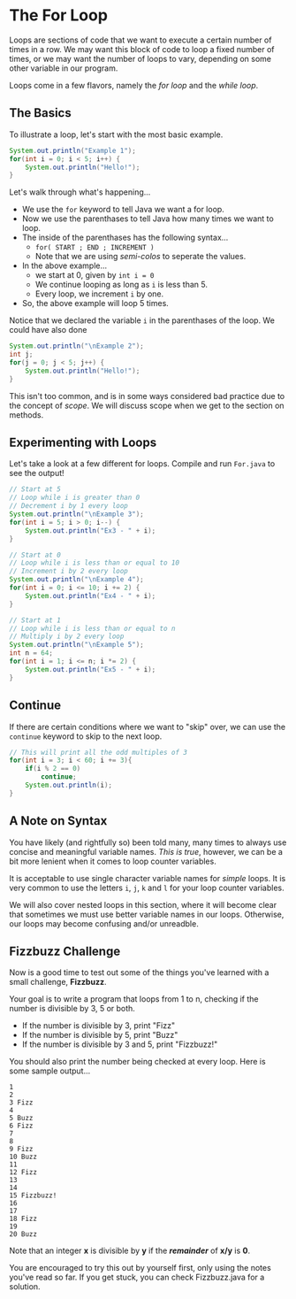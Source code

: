 # The For Loop

Loops are sections of code that we want to execute a certain number of times in a row. We may want this block of code to loop a fixed number of times, or we may want the number of loops to vary, depending on some other variable in our program.

Loops come in a few flavors, namely the *for loop* and the *while loop*.

## The Basics

To illustrate a loop, let's start with the most basic example.

```java
System.out.println("Example 1");
for(int i = 0; i < 5; i++) {
    System.out.println("Hello!");
}
```

Let's walk through what's happening...

* We use the `for` keyword to tell Java we want a for loop.
* Now we use the parenthases to tell Java how many times we want to loop.
* The inside of the parenthases has the following syntax...
  * `for( START ; END ; INCREMENT )`
  * Note that we are using *semi-colos* to seperate the values.
* In the above example...
  * we start at 0, given by `int i = 0`
  * We continue looping as long as `i` is less than 5.
  * Every loop, we increment `i` by one.
* So, the above example will loop 5 times.

Notice that we declared the variable `i` in the parenthases of the loop. We could have also done

```java
System.out.println("\nExample 2");
int j;
for(j = 0; j < 5; j++) {
    System.out.println("Hello!");
}
```

This isn't too common, and is in some ways considered bad practice due to the concept of *scope*. We will discuss scope when we get to the section on methods.

## Experimenting with Loops

Let's take a look at a few different for loops. Compile and run `For.java` to see the output!

```java
// Start at 5
// Loop while i is greater than 0
// Decrement i by 1 every loop
System.out.println("\nExample 3");
for(int i = 5; i > 0; i--) {
    System.out.println("Ex3 - " + i);
}
```

```java
// Start at 0
// Loop while i is less than or equal to 10
// Increment i by 2 every loop
System.out.println("\nExample 4");
for(int i = 0; i <= 10; i += 2) {
    System.out.println("Ex4 - " + i);
}
```

```java
// Start at 1
// Loop while i is less than or equal to n
// Multiply i by 2 every loop
System.out.println("\nExample 5");
int n = 64;
for(int i = 1; i <= n; i *= 2) {
    System.out.println("Ex5 - " + i);
}
```

## Continue

If there are certain conditions where we want to "skip" over, we can use the `continue` keyword to skip to the next loop.

```java
// This will print all the odd multiples of 3
for(int i = 3; i < 60; i += 3){
    if(i % 2 == 0)
        continue;
    System.out.println(i);
}
```

## A Note on Syntax

You have likely (and rightfully so) been told many, many times to always use concise and meaningful variable names. *This is true*, however, we can be a bit more lenient when it comes to loop counter variables.

It is acceptable to use single character variable names for *simple* loops. It is very common to use the letters `i`, `j`, `k` and `l` for your loop counter variables.

We will also cover nested loops in this section, where it will become clear that sometimes we must use better variable names in our loops. Otherwise, our loops may become confusing and/or unreadble.

## Fizzbuzz Challenge

Now is a good time to test out some of the things you've learned with a small challenge, **Fizzbuzz**.

Your goal is to write a program that loops from 1 to n, checking if the number is divisible by 3, 5 or both.

* If the number is divisible by 3, print "Fizz"
* If the number is divisible by 5, print "Buzz"
* If the number is divisible by 3 and 5, print "Fizzbuzz!"

You should also print the number being checked at every loop. Here is some sample output...

```
1
2
3 Fizz
4
5 Buzz
6 Fizz
7
8
9 Fizz
10 Buzz
11
12 Fizz
13
14
15 Fizzbuzz!
16
17
18 Fizz
19
20 Buzz
```

Note that an integer **x** is divisible by **y** if the ***remainder*** of **x/y** is **0**.

You are encouraged to try this out by yourself first, only using the notes you've read so far. If you get stuck, you can check Fizzbuzz.java for a solution.
